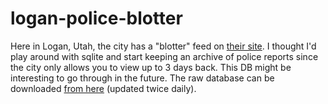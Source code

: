 # logan-police-blotter

Here in Logan, Utah, the city has a "blotter" feed on [their site](http://www.loganutah.org/Police/Reports/media.cfm). I thought I'd play around with sqlite and start keeping an archive of police reports since the city only allows you to view up to 3 days back. This DB might be interesting to go through in the future. The raw database can be downloaded [from here](https://www.dropbox.com/s/h5yyz15rnigbnue/logan_pd_blotter.db?dl=0) (updated twice daily).
